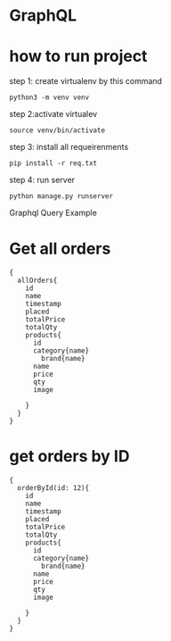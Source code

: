 # GraphQL

# how to run project
  
 step 1: create virtualenv by this command
 ```
 python3 -m venv venv
 ```
 step 2:activate virtualev
 ```
 source venv/bin/activate
 ```
 
 step 3: install all requeirenments
 ```
 pip install -r req.txt
 ```
 step 4: run server
 ```
 python manage.py runserver
 ```
 
Graphql Query Example
 
# Get all orders
```
{
  allOrders{
    id
    name
  	timestamp
    placed
   	totalPrice
    totalQty
    products{
      id
      category{name}
    	brand{name}
      name
      price
      qty
      image
      
    }
  }
}
```

# get orders by ID
```
{
  orderById(id: 12){
    id
    name
  	timestamp
    placed
   	totalPrice
    totalQty
    products{
      id
      category{name}
    	brand{name}
      name
      price
      qty
      image
      
    }
  }
}
```
